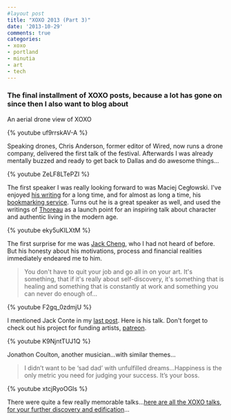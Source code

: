 ```yaml
---
#layout post
title: "XOXO 2013 (Part 3)"
date: '2013-10-29'
comments: true
categories: 
- xoxo
- portland
- minutia
- art
- tech
---
```


### The final installment of XOXO posts, because a lot has gone on since then I also want to blog about

An aerial drone view of XOXO

{% youtube uf9rrskAV-A %}

Speaking drones, Chris Anderson, former editor of Wired, now runs a drone company, delivered the first talk of the festival. Afterwards I was already mentally buzzed and ready to get back to Dallas and do awesome things...

{% youtube ZeLF8LTePZI %} 

The first speaker I was really looking forward to was Maciej Cegłowski. I've enjoyed [his writing](http://idlewords.com/) for a long time, and for almost as long a time, his [bookmarking service](https://pinboard.in/). Turns out he is a great speaker as well, and used the writings of [Thoreau](http://en.wikipedia.org/wiki/Henry_David_Thoreau) as a launch point for an inspiring talk about character and authentic living in the modern age.

{% youtube eky5uKILXtM %}

The first surprise for me was [Jack Cheng](http://jackcheng.com/), who I had not heard of before. But his honesty about his motivations, process and financial realities immediately endeared me to him.

> You don't have to quit your job and go all in on your art. It's something, that if it's really about self-discovery, it's something that is healing and something that is constantly at work and something you can never do enough of...

{% youtube F2gq_0zdmjU %}

I mentioned Jack Conte in my [last post](/2013/09/29/xoxo-2013-part-2/). Here is his talk. Don't forget to check out his project for funding artists, [patreon](http://www.patreon.com/).

{% youtube K9NjntTUJ1Q %}

Jonathon Coulton, another musician...with similar themes...

> I didn’t want to be ‘sad dad’ with unfulfilled dreams...Happiness is the only metric you need for judging your success. It’s your boss.

{% youtube xtcjRyoOGIs %}

There were quite a few really memorable talks...[here are all the XOXO talks, for your further discovery and edification](https://www.youtube.com/user/xoxofest/videos?view=0&sort=dd&shelf_id=2)...